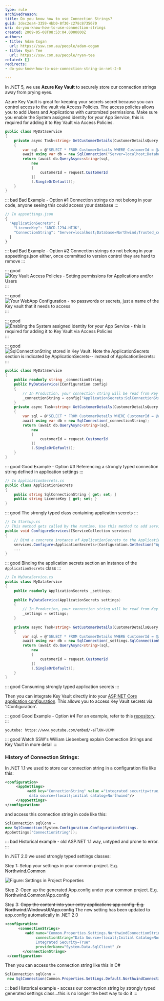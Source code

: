 ```yaml
---
type: rule
archivedreason:
title: Do you know how to use Connection Strings?
guid: 2dec2ea4-3359-4bb0-8f30-c278c8735670
uri: do-you-know-how-to-use-connection-strings
created: 2009-05-08T08:53:04.0000000Z
authors:
- title: Adam Cogan
  url: https://ssw.com.au/people/adam-cogan
- title: Ryan Tee
  url: https://ssw.com.au/people/ryan-tee
related: []
redirects: 
- do-you-know-how-to-use-connection-string-in-net-2-0

---
```


In .NET 5, we use **Azure Key Vault** to securely store our connection strings away from prying eyes.

Azure Key Vault is great for keeping your secrets secret because you can control access to the vault via Access Policies. The access policies allows you to add Users and Applications with customized permissions. Make sure you enable the System assigned identity for your App Service, this is required for adding it to Key Vault via Access Policies.

<!--endintro-->

```cs
public class MyDataService
{
    private async Task<string> GetCustomerDetails(CustomerDetailsQuery request)
    {
        var sql = @"SELECT * FROM CustomerDetails WHERE CustomerId = @auctionId";
        await using var db = new SqlConnection("Server=localhost;Database=Northwind;Trusted_connection=false;user id=sa;pwd=admin");
        return (await db.QueryAsync<string>(sql,
            new
            {
                customerId = request.CustomerId
            })
            ).SingleOrDefault();
    }
}
```

::: bad
Bad Example - Option #1 Connection strings do not belong in your code, anyone seeing this could access your database
:::

```js
// In appsettings.json
{
  "ApplicationSecrets": {
    "LicenceKey": "ABCD-1234-HIJK",
    "ConnectionString": "Server=localhost;Database=Northwind;Trusted_connection=false;user id=sa;pwd=admin"
  }
}
```

::: bad
Bad Example - Option #2 Connection strings do not belong in your appsettings.json either, once committed to version control they are hard to remove
:::

::: good
![Key Vault Access Policies - Setting permissions for Applications and/or Users](access_policies.png)
:::

::: good
![Your WebApp Configuration - no passwords or secrets, just a name of the Key vault that it needs to access](configuration.png)
:::

::: good
![Enabling the System assigned identity for your App Service - this is required for adding it to Key Vault via Access Policies](identity.png)
:::

::: good
![SqlConnectionString stored in Key Vault. Note the ApplicationSecrets section is indicated by ApplicationSecrets-- instead of ApplicationSecrets:](secrets.png)
:::

```cs
public class MyDataService
{
    public readonly string _connectionString;
    public MyDataService(IConfiguration config)
    {
        // In Production, your connection string will be read from Key Vault instead of appsettings.json
        _connectionString = config["ApplicationSecrets:SqlConnectionString"];
    }
    private async Task<string> GetCustomerDetails(CustomerDetailsQuery request)
    {
        var sql = @"SELECT * FROM CustomerDetails WHERE CustomerId = @auctionId";
        await using var db = new SqlConnection(_connectionString);
        return (await db.QueryAsync<string>(sql,
            new
            {
                customerId = request.CustomerId
            })
            ).SingleOrDefault();
    }
}
```

::: good
Good Example - Option #3 Referencing a strongly typed connection string defined in application settings
:::

```cs
// In ApplicationSecrets.cs
public class ApplicationSecrets
{
    public string SqlConnectionString { get; set; }
    public string LicenseKey { get; set; }
}
```

::: good
The strongly typed class containing application secrets
:::

```cs
// In Startup.cs
// This method gets called by the runtime. Use this method to add services to the container.
public void ConfigureServices(IServiceCollection services)
{
    // Bind a concrete instance of ApplicationSecrets to the ApplicationSecrets section of your application's configuration providers (includes appsettings.json, appsettings.*.json, environment variables, key vault, and more).
    services.Configure<ApplicationSecrets>(Configuration.GetSection("ApplicationSecrets"));
    ...
}
```

::: good
Binding the application secrets section an instance of the `ApplicationSecrets` class
:::

```cs
// In MyDataService.cs
public class MyDataService
{
    public readonly ApplicationSecrets _settings;
    
    public MyDataService(ApplicationSecrets settings)
    {
        // In Production, your connection string will be read from Key Vault
        _settings = settings;
    }
    
    private async Task<string> GetCustomerDetails(CustomerDetailsQuery request)
    {
        var sql = @"SELECT * FROM CustomerDetails WHERE CustomerId = @auctionId";
        await using var db = new SqlConnection(_settings.SqlConnectionString);
        return (await db.QueryAsync<string>(sql,
            new
            {
                customerId = request.CustomerId
            })
            ).SingleOrDefault();
    }
}
```

::: good
Consuming strongly typed application secrets
:::

Then you can integrate Key Vault directly into your [ASP.NET Core application configuration](https://docs.microsoft.com/en-us/aspnet/core/security/key-vault-configuration?view=aspnetcore-5.0). This allows you to access Key Vault secrets via 'IConfiguration'. 

::: good
Good Example - Option #4 For an example, refer to this [repository](https://github.com/william-liebenberg/keyvault-example).
:::

`youtube: https://www.youtube.com/embed/-aTlON-UCVM`

::: good 
Watch SSW's William Liebenberg explain Connection Strings and Key Vault in more detail
:::

### History of Connection Strings:

In .NET 1.1 we used to store our connection string in a configuration file like this:   

```xml
<configuration>
     <appSettings>
          <add key="ConnectionString" value ="integrated security=true;
           data source=(local);initial catalog=Northwind"/>
     </appSettings>
</configuration>
```

and access this connection string in code like this:

```cs
SqlConnection sqlConn = 
new SqlConnection(System.Configuration.ConfigurationSettings.
AppSettings["ConnectionString"]);
```
::: bad
Historical example - old ASP.NET 1.1 way, untyped and prone to error.
:::

In .NET 2.0 we used strongly typed settings classes:

Step 1: Setup your settings in your common project. E.g. Northwind.Common

![Figure: Settings in Project Properties](ConnStringNET2\_Settings.jpg)  

Step 2: Open up the generated App.config under your common project. E.g. Northwind.Common/App.config

Step 3: ~~Copy the content into your entry applications app.config. E.g. Northwind.WindowsUI/App.config~~ The new setting has been updated to app.config automatically in .NET 2.0

```xml
<configuration>
      <connectionStrings>
         <add name="Common.Properties.Settings.NorthwindConnectionString"
              connectionString="Data Source=(local);Initial Catalog=Northwind;
              Integrated Security=True"
              providerName="System.Data.SqlClient" />
        </connectionStrings>
 </configuration>
```
Then you can access the connection string like this in C#

```cs
SqlConnection sqlConn =
 new SqlConnection(Common.Properties.Settings.Default.NorthwindConnectionString);
```
::: bad
Historical example - access our connection string by strongly typed generated settings class...this is no longer the best way to do it 
:::
